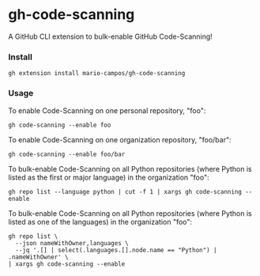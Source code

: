 # gh-code-scanning

A GitHub CLI extension to bulk-enable GitHub Code-Scanning!

### Install

```shell
gh extension install mario-campos/gh-code-scanning
```

### Usage

To enable Code-Scanning on one personal repository, "foo":

```shell
gh code-scanning --enable foo
```

To enable Code-Scanning on one organization repository, "foo/bar":

```shell
gh code-scanning --enable foo/bar
```

To bulk-enable Code-Scanning on all Python repositories (where Python is listed as the first or major language) in the organization "foo":

```shell
gh repo list --language python | cut -f 1 | xargs gh code-scanning --enable
```

To bulk-enable Code-Scanning on all Python repositories (where Python is listed as one of the languages) in the organization "foo":

```shell
gh repo list \
  --json nameWithOwner,languages \
  --jq '.[] | select(.languages.[].node.name == "Python") | .nameWithOwner' \
| xargs gh code-scanning --enable
```
